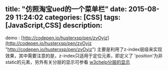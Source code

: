 title: "仿照淘宝ued的一个菜单栏"
date: 2015-08-29 11:24:02
categories: [CSS]
tags: [JavaScript,CSS]
description: 
---
demo :  [http://codepen.io/husterxsp/pen/zvOyjz](http://codepen.io/husterxsp/pen/zvOyjz "http://codepen.io/husterxsp/pen/zvOyjz")
主要是利用了z-index层级来实现效果，其中需要注意的是，z-index只适用于定位元素，即定义了 'position'为非static的元素，另外有关分层的显示可参看 [w3chelp分层的显示](http://www.w3help.org/zh-cn/kb/013/)

